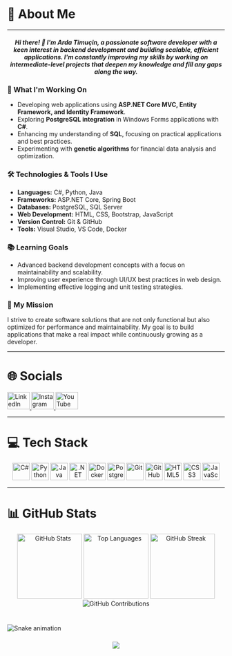 <h1 align="left">💫 About Me</h1>

---

<h5 align="center">
Hi there! 👋 I'm <b>Arda Timuçin</b>, a passionate software developer with a keen interest in backend development and building scalable, efficient applications. I'm constantly improving my skills by working on intermediate-level projects that deepen my knowledge and fill any gaps along the way.
</h5>

### 🚀 What I'm Working On

- Developing web applications using **ASP.NET Core MVC, Entity Framework, and Identity Framework**.
- Exploring **PostgreSQL integration** in Windows Forms applications with **C#**.
- Enhancing my understanding of **SQL**, focusing on practical applications and best practices.
- Experimenting with **genetic algorithms** for financial data analysis and optimization.

### 🛠️ Technologies & Tools I Use

- **Languages:** C#, Python, Java  
- **Frameworks:** ASP.NET Core, Spring Boot  
- **Databases:** PostgreSQL, SQL Server  
- **Web Development:** HTML, CSS, Bootstrap, JavaScript  
- **Version Control:** Git & GitHub  
- **Tools:** Visual Studio, VS Code, Docker  

### 📚 Learning Goals

- Advanced backend development concepts with a focus on maintainability and scalability.
- Improving user experience through UI/UX best practices in web design.
- Implementing effective logging and unit testing strategies.

### 🎯 My Mission

I strive to create software solutions that are not only functional but also optimized for performance and maintainability. My goal is to build applications that make a real impact while continuously growing as a developer.

---

<h1 align="left">🌐 Socials</h1>

<div align="left">
  <a href="https://www.linkedin.com/in/arda-timucin-acar/" target="_blank">
    <img src="https://raw.githubusercontent.com/maurodesouza/profile-readme-generator/master/src/assets/icons/social/linkedin/default.svg" width="52" height="40" alt="LinkedIn" />
  </a>
  <a href="https://www.instagram.com/ardatmcnacar/" target="_blank">
    <img src="https://raw.githubusercontent.com/maurodesouza/profile-readme-generator/master/src/assets/icons/social/instagram/default.svg" width="52" height="40" alt="Instagram" />
  </a>
  <a href="https://www.youtube.com/@ardatmcnacar" target="_blank">
    <img src="https://raw.githubusercontent.com/maurodesouza/profile-readme-generator/master/src/assets/icons/social/youtube/default.svg" width="52" height="40" alt="YouTube" />
  </a>
</div>

---

<h1 align="left">💻 Tech Stack</h1>

<div align="center">
  <img src="https://cdn.jsdelivr.net/gh/devicons/devicon/icons/csharp/csharp-original.svg" height="40" alt="C#" />
  <img src="https://cdn.jsdelivr.net/gh/devicons/devicon/icons/python/python-original.svg" height="40" alt="Python" />
  <img src="https://cdn.jsdelivr.net/gh/devicons/devicon/icons/java/java-original.svg" height="40" alt="Java" />
  <img src="https://cdn.jsdelivr.net/gh/devicons/devicon/icons/dot-net/dot-net-original.svg" height="40" alt=".NET" />
  <img src="https://cdn.jsdelivr.net/gh/devicons/devicon/icons/docker/docker-original.svg" height="40" alt="Docker" />
  <img src="https://cdn.jsdelivr.net/gh/devicons/devicon/icons/postgresql/postgresql-original.svg" height="40" alt="PostgreSQL" />
  <img src="https://cdn.jsdelivr.net/gh/devicons/devicon/icons/git/git-original.svg" height="40" alt="Git" />
  <img src="https://cdn.jsdelivr.net/gh/devicons/devicon/icons/github/github-original.svg" height="40" alt="GitHub" />
  <img src="https://cdn.jsdelivr.net/gh/devicons/devicon/icons/html5/html5-original.svg" height="40" alt="HTML5" />
  <img src="https://cdn.jsdelivr.net/gh/devicons/devicon/icons/css3/css3-original.svg" height="40" alt="CSS3" />
  <img src="https://cdn.jsdelivr.net/gh/devicons/devicon/icons/javascript/javascript-original.svg" height="40" alt="JavaScript" />
</div>

---

<h1 align="left">📊 GitHub Stats</h1>

<div align="center">
  <img src="https://github-readme-stats.vercel.app/api?username=Timujaponya&show_icons=true&theme=midnight-purple&hide_border=true" height="150" alt="GitHub Stats" />
  <img src="https://github-readme-stats.vercel.app/api/top-langs?username=Timujaponya&layout=compact&langs_count=5&theme=midnight-purple&hide_border=true" height="150" alt="Top Languages" />
  <img src="https://streak-stats.demolab.com?user=Timujaponya&theme=midnight-purple&hide_border=true" height="150" alt="GitHub Streak" />
</div>

<div align="center">
  <img src="https://github-contributor-stats.vercel.app/api?username=Timujaponya&limit=5&theme=midnight-purple" alt="GitHub Contributions" />
</div>

###

<br clear="both">

<img src="https://raw.githubusercontent.com/Timujaponya/Timujaponya/output/snake.svg" alt="Snake animation" />

###

<div align="center">
  <img src="https://visitor-badge.laobi.icu/badge?page_id=Timujaponya.Timujaponya&left_color=midnightblue&right_color=mintcream"  />
</div>

###

